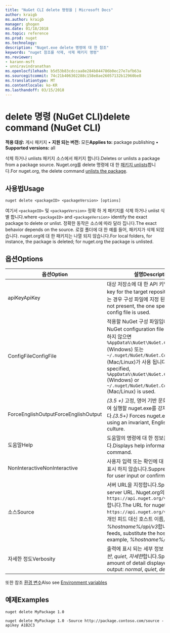 ```yaml
---
title: "NuGet CLI delete 명령을 | Microsoft Docs"
author: kraigb
ms.author: kraigb
manager: ghogen
ms.date: 01/18/2018
ms.topic: reference
ms.prod: nuget
ms.technology: 
description: "Nuget.exe delete 명령에 대 한 참조"
keywords: "nuget 참조를 삭제, 삭제 패키지 명령"
ms.reviewer:
- karann-msft
- unniravindranathan
ms.openlocfilehash: b5d53b83cdccaa8e284b844786b0ec27e7afb63a
ms.sourcegitcommit: 74c21b406302288c158e8ae26057132b12960be8
ms.translationtype: MT
ms.contentlocale: ko-KR
ms.lasthandoff: 03/15/2018
---
```

# <a name="delete-command-nuget-cli"></a><span data-ttu-id="60bef-104">delete 명령 (NuGet CLI)</span><span class="sxs-lookup"><span data-stu-id="60bef-104">delete command (NuGet CLI)</span></span>

<span data-ttu-id="60bef-105">**적용 대상:** 게시 패키지 &bullet; **지원 되는 버전:** 모든</span><span class="sxs-lookup"><span data-stu-id="60bef-105">**Applies to:** package publishing &bullet; **Supported versions:** all</span></span>

<span data-ttu-id="60bef-106">삭제 하거나 unlists 패키지 소스에서 패키지 합니다.</span><span class="sxs-lookup"><span data-stu-id="60bef-106">Deletes or unlists a package from a package source.</span></span> <span data-ttu-id="60bef-107">Nuget.org를 delete 명령에 대 한 [패키지 unlists](../policies/deleting-packages.md)합니다.</span><span class="sxs-lookup"><span data-stu-id="60bef-107">For nuget.org, the delete command [unlists the package](../policies/deleting-packages.md).</span></span>

## <a name="usage"></a><span data-ttu-id="60bef-108">사용법</span><span class="sxs-lookup"><span data-stu-id="60bef-108">Usage</span></span>

```cli
nuget delete <packageID> <packageVersion> [options]
```

<span data-ttu-id="60bef-109">여기서 `<packageID>` 및 `<packageVersion>` 정확 하 게 패키지를 삭제 하거나 unlist 식별 합니다.</span><span class="sxs-lookup"><span data-stu-id="60bef-109">where `<packageID>` and `<packageVersion>` identify the exact package to delete or unlist.</span></span> <span data-ttu-id="60bef-110">정확한 동작은 소스에 따라 달라 집니다.</span><span class="sxs-lookup"><span data-stu-id="60bef-110">The exact behavior depends on the source.</span></span> <span data-ttu-id="60bef-111">로컬 폴더에 대 한 예를 들어, 패키지가 삭제 되었습니다. nuget.org에 대 한 패키지는 나열 되지 않습니다.</span><span class="sxs-lookup"><span data-stu-id="60bef-111">For local folders, for instance, the package is deleted; for nuget.org the package is unlisted.</span></span>

## <a name="options"></a><span data-ttu-id="60bef-112">옵션</span><span class="sxs-lookup"><span data-stu-id="60bef-112">Options</span></span>

| <span data-ttu-id="60bef-113">옵션</span><span class="sxs-lookup"><span data-stu-id="60bef-113">Option</span></span> | <span data-ttu-id="60bef-114">설명</span><span class="sxs-lookup"><span data-stu-id="60bef-114">Description</span></span> |
| --- | --- |
| <span data-ttu-id="60bef-115">apiKey</span><span class="sxs-lookup"><span data-stu-id="60bef-115">ApiKey</span></span> | <span data-ttu-id="60bef-116">대상 저장소에 대 한 API 키입니다.</span><span class="sxs-lookup"><span data-stu-id="60bef-116">The API key for the target repository.</span></span> <span data-ttu-id="60bef-117">래퍼가 없는 경우 구성 파일에 지정 된 사용 됩니다.</span><span class="sxs-lookup"><span data-stu-id="60bef-117">If not present, the one specified in the config file is used.</span></span> |
| <span data-ttu-id="60bef-118">ConfigFile</span><span class="sxs-lookup"><span data-stu-id="60bef-118">ConfigFile</span></span> | <span data-ttu-id="60bef-119">적용할 NuGet 구성 파일입니다.</span><span class="sxs-lookup"><span data-stu-id="60bef-119">The NuGet configuration file to apply.</span></span> <span data-ttu-id="60bef-120">지정 하지 않으면 `%AppData%\NuGet\NuGet.Config` (Windows) 또는 `~/.nuget/NuGet/NuGet.Config` (Mac/Linux)가 사용 됩니다.</span><span class="sxs-lookup"><span data-stu-id="60bef-120">If not specified, `%AppData%\NuGet\NuGet.Config` (Windows) or `~/.nuget/NuGet/NuGet.Config` (Mac/Linux) is used.</span></span>|
| <span data-ttu-id="60bef-121">ForceEnglishOutput</span><span class="sxs-lookup"><span data-stu-id="60bef-121">ForceEnglishOutput</span></span> | <span data-ttu-id="60bef-122">*(3.5 +)*  고정, 영어 기반 문화권을 사용 하 여 실행할 nuget.exe를 강제로 수행 합니다.</span><span class="sxs-lookup"><span data-stu-id="60bef-122">*(3.5+)* Forces nuget.exe to run using an invariant, English-based culture.</span></span> |
| <span data-ttu-id="60bef-123">도움말</span><span class="sxs-lookup"><span data-stu-id="60bef-123">Help</span></span> | <span data-ttu-id="60bef-124">도움말의 명령에 대 한 정보를 표시 합니다.</span><span class="sxs-lookup"><span data-stu-id="60bef-124">Displays help information for the command.</span></span> |
| <span data-ttu-id="60bef-125">NonInteractive</span><span class="sxs-lookup"><span data-stu-id="60bef-125">NonInteractive</span></span> | <span data-ttu-id="60bef-126">사용자 입력 또는 확인에 대 한 프롬프트를 표시 하지 않습니다.</span><span class="sxs-lookup"><span data-stu-id="60bef-126">Suppresses prompts for user input or confirmations.</span></span> |
| <span data-ttu-id="60bef-127">소스</span><span class="sxs-lookup"><span data-stu-id="60bef-127">Source</span></span> | <span data-ttu-id="60bef-128">서버 URL을 지정합니다.</span><span class="sxs-lookup"><span data-stu-id="60bef-128">Specifies the server URL.</span></span> <span data-ttu-id="60bef-129">Nuget.org의 URL은 `https://api.nuget.org/v3/index.json`합니다.</span><span class="sxs-lookup"><span data-stu-id="60bef-129">The URL for nuget.org is `https://api.nuget.org/v3/index.json`.</span></span> <span data-ttu-id="60bef-130">개인 피드 대신 호스트 이름, 예를 들어 *%hostname%/api/v3*합니다.</span><span class="sxs-lookup"><span data-stu-id="60bef-130">For private feeds, substitute the host name, for example, *%hostname%/api/v3*.</span></span> |
| <span data-ttu-id="60bef-131">자세한 정도</span><span class="sxs-lookup"><span data-stu-id="60bef-131">Verbosity</span></span> | <span data-ttu-id="60bef-132">출력에 표시 되는 세부 정보 수준을 지정: *일반*, *quiet*, *자세한*합니다.</span><span class="sxs-lookup"><span data-stu-id="60bef-132">Specifies the amount of detail displayed in the output: *normal*, *quiet*, *detailed*.</span></span> |

<span data-ttu-id="60bef-133">또한 참조 [환경 변수](cli-ref-environment-variables.md)</span><span class="sxs-lookup"><span data-stu-id="60bef-133">Also see [Environment variables](cli-ref-environment-variables.md)</span></span>

## <a name="examples"></a><span data-ttu-id="60bef-134">예제</span><span class="sxs-lookup"><span data-stu-id="60bef-134">Examples</span></span>

```cli
nuget delete MyPackage 1.0

nuget delete MyPackage 1.0 -Source http://package.contoso.com/source -apikey A1B2C3
```

